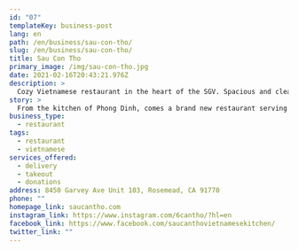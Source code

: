 ```yaml
---
id: "07"
templateKey: business-post
lang: en
path: /en/business/sau-con-tho/
slug: /en/business/sau-con-tho/
title: Sau Con Tho
primary_image: /img/sau-con-tho.jpg
date: 2021-02-16T20:43:21.976Z
description: >
  Cozy Vietnamese restaurant in the heart of the SGV. Spacious and clean, traditional yet contemporary. A perfect destination to host your next gathering.  We pride ourselves on our exquisite food and excellent service.
story: >
  From the kitchen of Phong Dinh, comes a brand new restaurant serving all your favorite dishes. We are the home of the Original Famous Baked Fish, Hot Pots, Family Dinners and other exotic Southern Vietnam entrees.
business_type:
  - restaurant
tags:
  - restaurant
  - vietnamese
services_offered:
  - delivery
  - takeout
  - donations
address: 8450 Garvey Ave Unit 103, Rosemead, CA 91770
phone: ""
homepage_link: saucantho.com
instagram_link: https://www.instagram.com/6cantho/?hl=en
facebook_link: https://www.facebook.com/saucanthovietnamesekitchen/
twitter_link: ""
---
```

